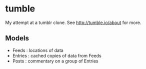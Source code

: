 # tumble

My attempt at a tumblr clone. See http://tumble.io/about for more.

## Models

 * Feeds : locations of data
 * Entries : cached copies of data from Feeds
 * Posts : commentary on a group of Entries
